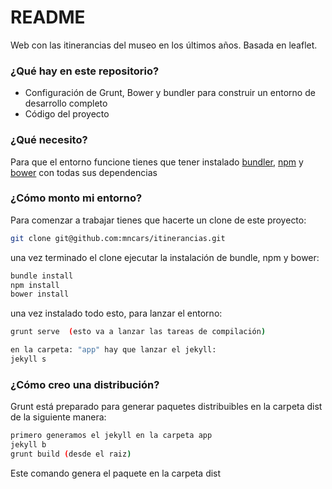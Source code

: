 # README #

Web con las itinerancias del museo en los últimos años. Basada en leaflet.

### ¿Qué hay en este repositorio? ###

* Configuración de Grunt, Bower y bundler para construir un entorno de desarrollo completo
* Código del proyecto

### ¿Qué necesito? ###

Para que el entorno funcione tienes que tener instalado [bundler](http://bundler.io/), [npm](https://www.npmjs.org/)
y [bower](http://bower.io/) con todas sus dependencias

### ¿Cómo monto mi entorno? ###

Para comenzar a trabajar tienes que hacerte un clone de este proyecto:
~~~~~~~~~~~~~~~~~~~~~~~~~~~~ .bash
git clone git@github.com:mncars/itinerancias.git
~~~~~~~~~~~~~~~~~~~~~~~~~~~~

una vez terminado el clone ejecutar la instalación de bundle, npm y bower:

~~~~~~~~~~~~~~~~~~~~~~~~~~~~ .bash
bundle install
npm install
bower install
~~~~~~~~~~~~~~~~~~~~~~~~~~~~

una vez instalado todo esto, para lanzar el entorno:
~~~~~~~~~~~~~~~~~~~~~~~~~~~~ .bash
grunt serve  (esto va a lanzar las tareas de compilación)

en la carpeta: "app" hay que lanzar el jekyll:
jekyll s
~~~~~~~~~~~~~~~~~~~~~~~~~~~~


### ¿Cómo creo una distribución? ###

Grunt está preparado para generar paquetes distribuibles en la carpeta dist de la siguiente manera:

~~~~~~~~~~~~~~~~~~~~~~~~~~~~ .bash
primero generamos el jekyll en la carpeta app
jekyll b
grunt build (desde el raiz)
~~~~~~~~~~~~~~~~~~~~~~~~~~~~

Este comando genera el paquete en la carpeta dist